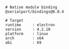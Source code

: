     # Native module binding
    @serialport/bindings@8.0.4
    
    # Target
    runtime     : electron 
    version     : 4.2.10
    platform    : linux
    arch        : x64
    abi         : 69
